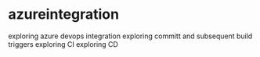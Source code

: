 # azureintegration
exploring azure devops integration
exploring committ and subsequent build triggers
exploring CI
exploring CD
